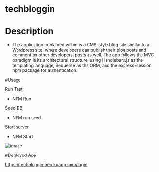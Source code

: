 # techbloggin

# Description 

 - The application contained within is a CMS-style blog site similar to a Wordpress site, where developers can publish their blog posts and comment on other developers’ posts as well. The app follows the MVC paradigm in its architectural structure, using Handlebars.js as the templating language, Sequelize as the ORM, and the express-session npm package for authentication.

#Usage 

Run Test; 
- NPM Run


Seed DB; 
- NPM run seed


Start server 
- NPM Start 


![image](https://user-images.githubusercontent.com/87239985/162863502-83ce1932-3321-4a5d-a776-92225314a143.png)


#Deployed App 

https://techbloggin.herokuapp.com/login
